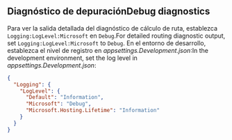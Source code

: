 ## <a name="debug-diagnostics"></a><span data-ttu-id="52ea9-101">Diagnóstico de depuración</span><span class="sxs-lookup"><span data-stu-id="52ea9-101">Debug diagnostics</span></span>

<span data-ttu-id="52ea9-102">Para ver la salida detallada del diagnóstico de cálculo de ruta, establezca `Logging:LogLevel:Microsoft` en `Debug`.</span><span class="sxs-lookup"><span data-stu-id="52ea9-102">For detailed routing diagnostic output, set `Logging:LogLevel:Microsoft` to `Debug`.</span></span> <span data-ttu-id="52ea9-103">En el entorno de desarrollo, establezca el nivel de registro en *appsettings.Development.json*:</span><span class="sxs-lookup"><span data-stu-id="52ea9-103">In the development environment, set the log level in *appsettings.Development.json*:</span></span>

```json
{
  "Logging": {
    "LogLevel": {
      "Default": "Information",
      "Microsoft": "Debug",
      "Microsoft.Hosting.Lifetime": "Information"
    }
  }
}
```
